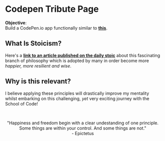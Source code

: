 # Codepen Tribute Page

 **Objective**: <br>
Build a CodePen.io app functionally similar to **[this](https://codepen.io/freeCodeCamp/full/zNqgVx)**.

## What Is Stoicism?

Here's a **[link to an article published on the daily stoic](https://dailystoic.com/what-is-stoicism-a-definition-3-stoic-exercises-to-get-you-started/)** about this fascinating branch of philosophy which is adopted by many in order become more *happier, more resilient and wise*.

## Why is this relevant?

I believe applying these principles will drastically improve my mentality whilst embarking on this challenging, *yet* very exciting journey with the School of Code!

<br>

<p align="center"> "Happiness and freedom begin with a clear undestanding of one principle. Some things are within your control. And some things are not." <br>
- Epictetus
 </p>
